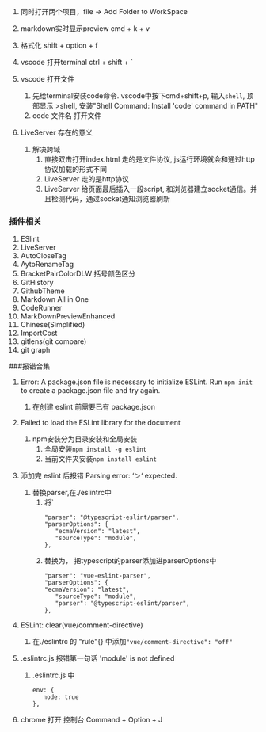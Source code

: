1. 同时打开两个项目，file -> Add Folder to WorkSpace
2. markdown实时显示preview cmd + k + v
3. 格式化 shift + option + f
4. vscode 打开terminal ctrl + shift + `
5. vscode 打开文件
   1. 先给terminal安装code命令. vscode中按下cmd+shift+p, 输入`shell`, 顶部显示 >shell, 安装"Shell Command: Install 'code' command in PATH"
   2. code 文件名  打开文件

1. LiveServer 存在的意义
   1. 解决跨域
      1. 直接双击打开index.html 走的是文件协议, js运行环境就会和通过http协议加载的形式不同
      2. LiveServer 走的是http协议
      3. LiveServer 给页面最后插入一段script, 和浏览器建立socket通信。并且检测代码，通过socket通知浏览器刷新
   


### 插件相关
1. ESlint
2. LiveServer
3. AutoCloseTag
4. AytoRenameTag
5. BracketPairColorDLW 括号颜色区分
6. GitHistory
7. GithubTheme
8. Markdown All in One
9. CodeRunner
10. MarkDownPreviewEnhanced
11. Chinese(Simplified)
12. ImportCost
13. gitlens(git compare)
14. git graph

###报错合集
1. Error: A package.json file is necessary to initialize ESLint. Run `npm init` to create a package.json file and try again.
   1. 在创建 eslint 前需要已有 package.json
1. Failed to load the ESLint library for the document
   1. npm安装分为目录安装和全局安装
      1. 全局安装`npm install -g eslint`
      2. 当前文件夹安装`npm install eslint`

1. 添加完 eslint 后报错 Parsing error: ‘＞‘ expected.
   1. 替换parser,在./eslintrc中
      1. 将`
         ```
         "parser": "@typescript-eslint/parser",
         "parserOptions": {
            "ecmaVersion": "latest",
            "sourceType": "module",
         },
         ```
      2. 替换为， 把typescript的parser添加进parserOptions中
         ```
         "parser": "vue-eslint-parser",
         "parserOptions": {
         "ecmaVersion": "latest",
            "sourceType": "module",
            "parser": "@typescript-eslint/parser",
         },
         ```
   
2. ESLint: clear(vue/comment-directive)
   1. 在./eslintrc 的 "rule"{} 中添加`"vue/comment-directive": "off"`

1. .eslintrc.js 报错第一句话 'module' is not defined
   1. .eslintrc.js 中 
      ```
      env: {
         node: true
      },
      ```

1. chrome  打开 控制台 Command + Option + J